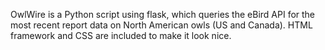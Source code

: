 OwlWire is a Python script using flask, which queries the eBird API for the most recent report data on North American owls (US and Canada). HTML framework and CSS are included to make it look nice.